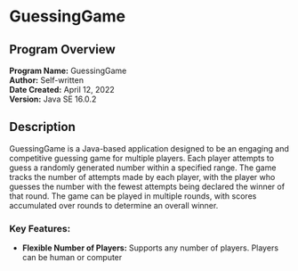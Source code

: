 # GuessingGame

## Program Overview

**Program Name:** GuessingGame  
**Author:** Self-written  
**Date Created:** April 12, 2022  
**Version:** Java SE 16.0.2  

## Description

GuessingGame is a Java-based application designed to be an engaging and competitive guessing game for multiple players. Each player attempts to guess a randomly generated number within a specified range. The game tracks the number of attempts made by each player, with the player who guesses the number with the fewest attempts being declared the winner of that round. The game can be played in multiple rounds, with scores accumulated over rounds to determine an overall winner.

### Key Features:

- **Flexible Number of Players:** Supports any number of players. Players can be human or computer
